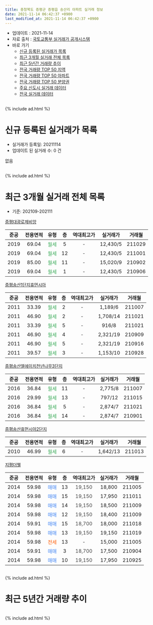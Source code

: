 ```yaml
---
title: 충청북도 증평군 증평읍 송산리 아파트 실거래 정보
date: 2021-11-14 06:42:37 +0900
last_modified_at: 2021-11-14 06:42:37 +0900
---
```


* 업데이트 : 2021-11-14
* 자료 출처 : [국토교통부 실거래가 공개시스템](http://rt.molit.go.kr)
* 바로 가기
    * [신규 등록된 실거래가 목록](#신규-등록된-실거래가-목록)
    * [최근 3개월 실거래 전체 목록](#최근-3개월-실거래-전체-목록)
    * [최근 5년간 거래량 추이](#최근-5년간-거래량-추이)
    * [전국 거래량 TOP 50 지역](https://inasie.github.io/apt-trade-info/최근-3개월-전국에서-가장-거래가-많이-발생한-지역)
    * [전국 거래량 TOP 50 아파트](https://inasie.github.io/apt-trade-info/최근-3개월-전국에서-가장-거래가-많이-발생한-아파트)
    * [전국 거래량 TOP 50 분양권](https://inasie.github.io/apt-trade-info/최근-3개월-전국에서-가장-거래가-많이-발생한-분양권)
    * [주요 신도시 실거래 데이터](https://inasie.github.io/apt-trade-info/주요-신도시)
    * [전국 실거래 데이터](https://inasie.github.io/apt-trade-info/전국)
<br>
{% include ad.html %}
<br>

# 신규 등록된 실거래가 목록
* 실거래가 등록일: 20211114
* 업데이트 된 실거래 수: 0 건

없음

<br>
{% include ad.html %}
<br>

# 최근 3개월 실거래 전체 목록
* 기준: 202109-202111


[증평대광로제비앙](https://search.naver.com/search.naver?query=%EC%B6%A9%EC%B2%AD%EB%B6%81%EB%8F%84+%EC%A6%9D%ED%8F%89%EA%B5%B0+%EC%A6%9D%ED%8F%89%EC%9D%8D+%EC%86%A1%EC%82%B0%EB%A6%AC+%EC%A6%9D%ED%8F%89%EB%8C%80%EA%B4%91%EB%A1%9C%EC%A0%9C%EB%B9%84%EC%95%99)

|준공|전용면적|유형|층|역대최고가|실거래가|거래월|
|:---:|:---:|:---:|:---:|:---:|:---:|:---:|
|2019|69.04|<span style="color:#34a853">월세</span>|5|<span style="color:#444444">-</span>|12,430/5|211029|
|2019|69.04|<span style="color:#34a853">월세</span>|12|<span style="color:#444444">-</span>|12,430/5|211001|
|2019|85.00|<span style="color:#34a853">월세</span>|11|<span style="color:#444444">-</span>|15,020/9|210902|
|2019|69.04|<span style="color:#34a853">월세</span>|1|<span style="color:#444444">-</span>|12,430/5|210906|

[증평송산1단지휴먼시아](https://search.naver.com/search.naver?query=%EC%B6%A9%EC%B2%AD%EB%B6%81%EB%8F%84+%EC%A6%9D%ED%8F%89%EA%B5%B0+%EC%A6%9D%ED%8F%89%EC%9D%8D+%EC%86%A1%EC%82%B0%EB%A6%AC+%EC%A6%9D%ED%8F%89%EC%86%A1%EC%82%B01%EB%8B%A8%EC%A7%80%ED%9C%B4%EB%A8%BC%EC%8B%9C%EC%95%84)

|준공|전용면적|유형|층|역대최고가|실거래가|거래월|
|:---:|:---:|:---:|:---:|:---:|:---:|:---:|
|2011|33.39|<span style="color:#34a853">월세</span>|2|<span style="color:#444444">-</span>|1,189/6|211007|
|2011|46.90|<span style="color:#34a853">월세</span>|2|<span style="color:#444444">-</span>|1,708/14|211021|
|2011|33.39|<span style="color:#34a853">월세</span>|5|<span style="color:#444444">-</span>|916/8|211021|
|2011|46.90|<span style="color:#34a853">월세</span>|4|<span style="color:#444444">-</span>|2,321/19|210909|
|2011|46.90|<span style="color:#34a853">월세</span>|5|<span style="color:#444444">-</span>|2,321/19|210916|
|2011|39.57|<span style="color:#34a853">월세</span>|3|<span style="color:#444444">-</span>|1,153/10|210928|

[증평송산엘에이치천년나무3단지](https://search.naver.com/search.naver?query=%EC%B6%A9%EC%B2%AD%EB%B6%81%EB%8F%84+%EC%A6%9D%ED%8F%89%EA%B5%B0+%EC%A6%9D%ED%8F%89%EC%9D%8D+%EC%86%A1%EC%82%B0%EB%A6%AC+%EC%A6%9D%ED%8F%89%EC%86%A1%EC%82%B0%EC%97%98%EC%97%90%EC%9D%B4%EC%B9%98%EC%B2%9C%EB%85%84%EB%82%98%EB%AC%B43%EB%8B%A8%EC%A7%80)

|준공|전용면적|유형|층|역대최고가|실거래가|거래월|
|:---:|:---:|:---:|:---:|:---:|:---:|:---:|
|2016|36.84|<span style="color:#34a853">월세</span>|11|<span style="color:#444444">-</span>|2,775/8|211007|
|2016|29.99|<span style="color:#34a853">월세</span>|13|<span style="color:#444444">-</span>|797/12|211015|
|2016|36.84|<span style="color:#34a853">월세</span>|5|<span style="color:#444444">-</span>|2,874/7|211021|
|2016|36.84|<span style="color:#34a853">월세</span>|14|<span style="color:#444444">-</span>|2,874/7|210901|

[증평송산휴먼시아2단지](https://search.naver.com/search.naver?query=%EC%B6%A9%EC%B2%AD%EB%B6%81%EB%8F%84+%EC%A6%9D%ED%8F%89%EA%B5%B0+%EC%A6%9D%ED%8F%89%EC%9D%8D+%EC%86%A1%EC%82%B0%EB%A6%AC+%EC%A6%9D%ED%8F%89%EC%86%A1%EC%82%B0%ED%9C%B4%EB%A8%BC%EC%8B%9C%EC%95%842%EB%8B%A8%EC%A7%80)

|준공|전용면적|유형|층|역대최고가|실거래가|거래월|
|:---:|:---:|:---:|:---:|:---:|:---:|:---:|
|2010|46.99|<span style="color:#34a853">월세</span>|6|<span style="color:#444444">-</span>|1,642/13|211013|

[지평더웰](https://search.naver.com/search.naver?query=%EC%B6%A9%EC%B2%AD%EB%B6%81%EB%8F%84+%EC%A6%9D%ED%8F%89%EA%B5%B0+%EC%A6%9D%ED%8F%89%EC%9D%8D+%EC%86%A1%EC%82%B0%EB%A6%AC+%EC%A7%80%ED%8F%89%EB%8D%94%EC%9B%B0)

|준공|전용면적|유형|층|역대최고가|실거래가|거래월|
|:---:|:---:|:---:|:---:|:---:|:---:|:---:|
|2014|59.98|<span style="color:#4285f3">매매</span>|13|<span style="color:#444444">19,150</span>|18,800|211005|
|2014|59.98|<span style="color:#4285f3">매매</span>|15|<span style="color:#444444">19,150</span>|17,950|211011|
|2014|59.98|<span style="color:#4285f3">매매</span>|14|<span style="color:#444444">19,150</span>|18,500|211009|
|2014|59.98|<span style="color:#4285f3">매매</span>|12|<span style="color:#444444">19,150</span>|18,400|211009|
|2014|59.91|<span style="color:#4285f3">매매</span>|15|<span style="color:#444444">18,700</span>|18,000|211018|
|2014|59.98|<span style="color:#4285f3">매매</span>|13|<span style="color:#444444">19,150</span>|19,150|211019|
|2014|59.98|<span style="color:#ff5a00">전세</span>|13|<span style="color:#444444">-</span>|15,000|211005|
|2014|59.91|<span style="color:#4285f3">매매</span>|3|<span style="color:#444444">18,700</span>|17,500|210904|
|2014|59.98|<span style="color:#4285f3">매매</span>|10|<span style="color:#444444">19,150</span>|17,950|210925|


<br>
{% include ad.html %}
<br>

# 최근 5년간 거래량 추이


<div style="width:100%;">
    <canvas id="deal_progress" height="200"></canvas>
</div>

<script>
new Chart(document.getElementById("deal_progress"), {
    type: 'line',
    data: {
        labels: ['201611','201612','201701','201702','201703','201704','201705','201706','201707','201708','201709','201710','201711','201712','201801','201802','201803','201804','201805','201806','201807','201808','201809','201810','201811','201812','201901','201902','201903','201904','201905','201906','201907','201908','201909','201910','201911','201912','202001','202002','202003','202004','202005','202006','202007','202008','202009','202010','202011','202012','202101','202102','202103','202104','202105','202106','202107','202108','202109','202110','202111'],
        datasets: [{
            label: '매매',
            pointRadius: 1,
            data: [6, 7, 2, 4, 2, 2, 2, 4, 3, 0, 0, 1, 4, 1, 2, 2, 4, 0, 2, 1, 4, 3, 1, 2, 2, 1, 4, 3, 2, 1, 2, 1, 1, 2, 4, 5, 2, 3, 5, 4, 4, 3, 4, 3, 1, 10, 5, 4, 3, 3, 2, 2, 6, 6, 10, 3, 3, 1, 2, 6, 0],
            borderColor: "rgba(255, 201, 14, 1)",
            backgroundColor: "rgba(255, 201, 14, 0.5)",
            fill: false,
            lineTension: 0
        },{
            label: '전월세',
            pointRadius: 1,
            data: [11, 9, 3, 1, 4, 0, 5, 5, 7, 2, 2, 4, 6, 0, 8, 6, 5, 4, 8, 5, 6, 0, 2, 8, 2, 3, 5, 19, 30, 27, 9, 5, 19, 7, 34, 8, 13, 5, 11, 17, 7, 9, 5, 4, 63, 5, 6, 10, 7, 5, 2, 4, 2, 12, 12, 6, 125, 8, 6, 10, 0],
            borderColor: "rgba(0, 141, 185, 1)",
            backgroundColor: "rgba(0, 141, 185, 0.5)",
            fill: false,
            lineTension: 0
        }
        ]
    },
    options: {
        responsive: true,
        title: {
            display: false
        },
        tooltips: {
            mode: 'index',
            intersect: false
        },
        hover: {
            mode: 'nearest',
            intersect: true
        },
        scales: {
            xAxes: [{
                display: true,
                scaleLabel: {
                    display: true,
                    labelString: '년/월'
                }
            }],
            yAxes: [{
                display: true,
                ticks: {
                    suggestedMin: 0,
                },
                scaleLabel: {
                    display: true,
                    labelString: '실거래 수'
                }
            }]
        }
    }
});

</script>


<br>
{% include ad.html %}
<br>

